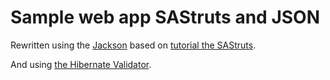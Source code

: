 # Sample web app SAStruts and JSON

Rewritten using the [Jackson](https://github.com/FasterXML/jackson) based on [tutorial the SAStruts](http://sastruts.seasar.org/tutorial.html#add).

And using [the Hibernate Validator](http://www.hibernate.org/subprojects/validator.html).


